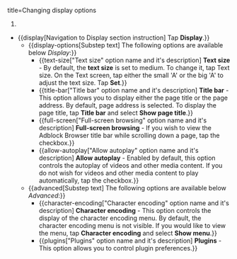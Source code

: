 title=Changing display options

1. <? include open-setting-android ?>
* {{display[Navigation to Display section instruction] Tap <strong>Display</strong>.}}
    * {{display-options[Substep text] The following options are available below <em>Display</em>:}}
        * {{text-size["Text size" option name and it's description] <strong>Text size</strong> - By default, the <strong>text size</strong> is set to medium. To change it, tap Text size. On the Text screen, tap either the small 'A' or the big 'A' to adjust the text size. Tap <strong>Set</strong>.}}
        * {{title-bar["Title bar" option name and it's description] <strong>Title bar</strong> - This option allows you to display either the page title or the page address. By default, page address is selected. To display the page title, tap <strong>Title bar</strong> and select <strong>Show page title</strong>.}}
        * {{full-screen["Full-screen browsing" option name and it's description] <strong>Full-screen browsing</strong> - If you wish to view the Adblock Browser title bar while scrolling down a page, tap the checkbox.}}
        * {{allow-autoplay["Allow autoplay" option name and it's description] <strong>Allow autoplay</strong> - Enabled by default, this option controls the autoplay of videos and other media content. If you do not wish for videos and other media content to play automatically, tap the checkbox.}}
    * {{advanced[Substep text] The following options are available below <em>Advanced</em>:}}
        * {{character-encoding["Character encoding" option name and it's description] <strong>Character encoding</strong> - This option controls the display of the character encoding menu. By default, the character encoding menu is not visible. If you would like to view the menu, tap <strong>Character encoding</strong> and select <strong>Show menu</strong>.}}
        * {{plugins["Plugins" option name and it's description] <strong>Plugins</strong> - This option allows you to control plugin preferences.}}
